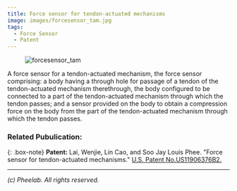 ```yaml
---
title: Force sensor for tendon-actuated mechanisms
image: images/forcesensor_tam.jpg
tags:
  - Force Sensor
  - Patent
---
```


<figure class="figure">
  <img src="https://pheelab.github.io/images/forcesensor_tam.jpg" alt="forcesensor_tam">
</figure>

A force sensor for a tendon-actuated mechanism, the force sensor comprising: a body having a through hole for passage of a tendon of the tendon-actuated mechanism therethrough, the body configured to be connected to a part of the tendon-actuated mechanism through which the tendon passes; and a sensor provided on the body to obtain a compression force on the body from the part of the tendon-actuated mechanism through which the tendon passes.


### Related Pubulication:
{: .box-note}
**Patent:** Lai, Wenjie, Lin Cao, and Soo Jay Louis Phee. "Force sensor for tendon-actuated mechanisms." [U.S. Patent No.US11906376B2.](https://patents.google.com/patent/US11906376B2/)

---
*(c)  Pheelab. All rights reserved.*
